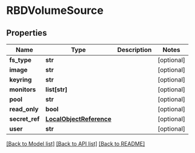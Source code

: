 # RBDVolumeSource

## Properties
Name | Type | Description | Notes
------------ | ------------- | ------------- | -------------
**fs_type** | **str** |  | [optional] 
**image** | **str** |  | [optional] 
**keyring** | **str** |  | [optional] 
**monitors** | **list[str]** |  | [optional] 
**pool** | **str** |  | [optional] 
**read_only** | **bool** |  | [optional] 
**secret_ref** | [**LocalObjectReference**](LocalObjectReference.md) |  | [optional] 
**user** | **str** |  | [optional] 

[[Back to Model list]](../README.md#documentation-for-models) [[Back to API list]](../README.md#documentation-for-api-endpoints) [[Back to README]](../README.md)


